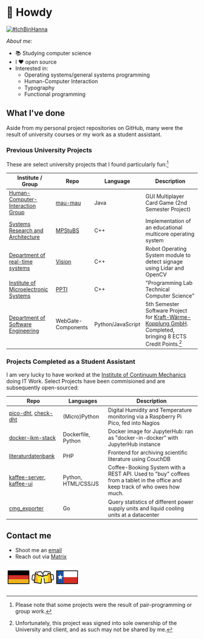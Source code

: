 # 🤠 Howdy

[![#IchBinHanna](https://img.shields.io/badge/%23IchBin-Hanna-informational)](https://gist.github.com/j0hax/c0f389280a78f1287552a99eee37b502)

_About me:_

- 📚 Studying computer science
- I ❤️ open source
- Interested in:
  - Operating systems/general systems programming
  - Human-Computer Interaction
  - Typography
  - Functional programming

## What I've done

Aside from my personal project repositories on GitHub, many were the result of university courses or my work as a student assistant.

### Previous University Projects

These are select university projects that I found particularly fun:[^pp]

| Institute / Group                                                                  | Repo                                        | Language          | Description                                                                                                                           |
|------------------------------------------------------------------------------------|---------------------------------------------|-------------------|---------------------------------------------------------------------------------------------------------------------------------------|
| [Human-Computer-Interaction Group](https://www.pi.uni-hannover.de/de/hci)          | [mau-mau](https://github.com/j0hax/mau-mau) | Java              | GUI Multiplayer Card Game (2nd Semester Project)                                                                                      |
| [Systems Research and Architecture](https://www.sra.uni-hannover.de/)              | [MPStuBS](https://github.com/j0hax/MPStuBS) | C++               | Implementation of an educational multicore operating system                                                                           |
| [Department of real-time systems](https://www.ise.uni-hannover.de/de/rts)          | [Vision](https://github.com/j0hax/vision)   | C++               | Robot Operating System module to detect signage using Lidar and OpenCV                                                                |
| [Institute of Microelectronic Systems](https://www.ims.uni-hannover.de)            | [PPTI](https://github.com/j0hax/PPTI)       | C++               | "Programming Lab Technical Computer Science"                                                                                          |
| [Department of Software Engineering](https://www.pi.uni-hannover.de/de/se/lehre/swp/) | WebGate-Components                          | Python/JavaScript | 5th Semester Software Project for [Kraft-Wärme-Kopplung GmbH](https://kwk.info). Completed, bringing 8 ECTS Credit Points.[^contract] |

[^pp]: Please note that some projects were the result of pair-programming or group work.

[^contract]: Unfortunately, this project was signed into sole ownership of the University and client, and as such may not be shared by me.

### Projects Completed as a Student Assistant

I am very lucky to have worked at the [Institute of Continuum Mechanics](https://www.ikm.uni-hannover.de/en/) doing IT Work. Select Projects have been commisioned and are subsequently open-sourced:

| Repo                                                                                                     | Languages           | Description                                                                                                                   |
|----------------------------------------------------------------------------------------------------------|---------------------|-------------------------------------------------------------------------------------------------------------------------------|
| [pico-dht](https://github.com/j0hax/pico-dht), [check-dht](https://github.com/j0hax/check-dht)         | (Micro)Python       | Digital Humidity and Temperature monitoring via a Raspberry Pi Pico, fed into Nagios                                          |
| [docker-ikm-stack](https://github.com/j0hax/docker-ikm-stack)                                            | Dockerfile, Python  | Docker image for JupyterHub: ran as "docker-in-docker" with JupyterHub instance                                               |
| [literaturdatenbank](https://github.com/j0hax/literaturdatenbank)                                        | PHP                 | Frontend for archiving scientific literature using CouchDB                                                                    |
| [kaffee-server](https://github.com/j0hax/kaffee-server), [kaffee-ui](https://github.com/j0hax/kaffee-ui) | Python, HTML/CSS/JS | Coffee-Booking System with a REST API. Used to "buy" coffees from a tablet in the office and keep track of who owes how much. |
| [cmg_exporter](https://github.com/j0hax/cmg_exporter)                                                    | Go                  | Query statistics of different power supply units and liquid cooling units at a datacenter                                     |

## Contact me

- Shoot me an [email](mailto:johannes.arnold@stud.uni-hannover.de)
- Reach out via [Matrix](https://matrix.to/#/@e8h-fc1:matrix.uni-hannover.de)

<img src="1F1E9-1F1EA.svg" alt="Germany" width="64"><img src="1F37B.svg" alt="Beers" width="64"><img src="1F3F4-E0075-E0073-E0074-E0078-E007F.svg" alt="Texas" width="64">
